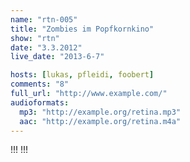 ```yaml
---
name: "rtn-005"
title: "Zombies im Popfkornkino"
show: "rtn"
date: "3.3.2012"
live_date: "2013-6-7"

hosts: [lukas, pfleidi, foobert]
comments: "8"
full_url: "http://www.example.com/"
audioformats:
  mp3: "http://example.org/retina.mp3"
  aac: "http://example.org/retina.m4a"
---
```

!!!
!!!
